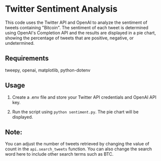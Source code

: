 # Twitter Sentiment Analysis
This code uses the Twitter API and OpenAI to analyze the sentiment of tweets containing "Bitcoin". The sentiment of each tweet is determined using OpenAI's Completion API and the results are displayed in a pie chart, showing the percentage of tweets that are positive, negative, or undetermined.

## Requirements
tweepy,
openai,
matplotlib,
python-dotenv


## Usage
1. Create a .env file and store your Twitter API credentials and OpenAI API key.

2. Run the script using `python sentiment.py`. The pie chart will be displayed.

## Note: 
You can adjust the number of tweets retrieved by changing the value of count in the `api.search_tweets` function. You can also change the search word here to include other search terms such as BTC.